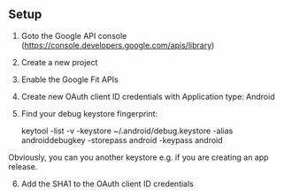 Setup
-----

1. Goto the Google API console (https://console.developers.google.com/apis/library)

2. Create a new project

3. Enable the Google Fit APIs

4. Create new OAuth client ID credentials with Application type: Android

5. Find your debug keystore fingerprint:

    keytool -list -v -keystore ~/.android/debug.keystore -alias androiddebugkey -storepass android -keypass android

Obviously, you can you another keystore e.g. if you are creating an app release.

6. Add the SHA1 to the OAuth client ID credentials